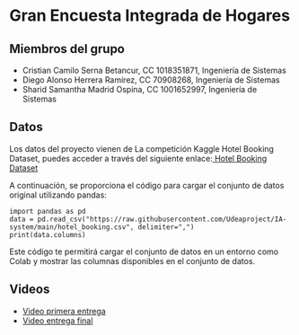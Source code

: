 # Gran Encuesta Integrada de Hogares

## Miembros del grupo

- Cristian Camilo Serna Betancur, CC 1018351871, Ingeniería de Sistemas
- Diego Alonso Herrera Ramírez, CC 70908268, Ingeniería de Sistemas
- Sharid Samantha Madrid Ospina, CC 1001652997, Ingeniería de Sistemas

## Datos
Los datos del proyecto vienen de La competición Kaggle Hotel Booking Dataset, puedes acceder a través del siguiente enlace:[ Hotel Booking Dataset](https://www.kaggle.com/datasets/saadharoon27/hotel-booking-dataset)

A continuación, se proporciona el código para cargar el conjunto de datos original utilizando pandas:


    import pandas as pd
    data = pd.read_csv("https://raw.githubusercontent.com/Udeaproject/IA-system/main/hotel_booking.csv", delimiter=",")
    print(data.columns)

Este código te permitirá cargar el conjunto de datos en un entorno como Colab y mostrar las columnas disponibles en el conjunto de datos.
## Videos

- [Video primera entrega](https://youtube.com/watch?v=6kQz3kwmcYI&feature=shared)
-  [Video entrega final](https://www.youtube.com/watch?v=BNoyMUijuII)
